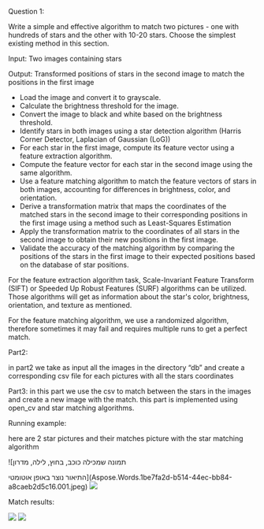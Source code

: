 Question 1:

Write a simple and effective algorithm to match two pictures - one with hundreds of stars and the other with 10-20 stars. Choose the simplest existing method in this section.

Input: Two images containing stars

Output: Transformed positions of stars in the second image to match the positions in the first image

- Load the image and convert it to grayscale.
- Calculate the brightness threshold for the image.
- Convert the image to black and white based on the brightness threshold.
- Identify stars in both images using a star detection algorithm (Harris Corner Detector, Laplacian of Gaussian (LoG))
- For each star in the first image, compute its feature vector using a feature extraction algorithm. 
- Compute the feature vector for each star in the second image using the same algorithm.
- Use a feature matching algorithm to match the feature vectors of stars in both images, accounting for differences in brightness, color, and orientation.
- Derive a transformation matrix that maps the coordinates of the matched stars in the second image to their corresponding positions in the first image using a method such as Least-Squares Estimation
- Apply the transformation matrix to the coordinates of all stars in the second image to obtain their new positions in the first image.
- Validate the accuracy of the matching algorithm by comparing the positions of the stars in the first image to their expected positions based on the database of star positions.

For the feature extraction algorithm task, Scale-Invariant Feature Transform (SIFT) or Speeded Up Robust Features (SURF) algorithms can be utilized. Those algorithms will get as information about the star's color, brightness, orientation, and texture as mentioned.

For the feature matching algorithm, we use a randomized algorithm, therefore sometimes it may fail and requires multiple runs to get a perfect match.

Part2:

in part2 we take as input all the images in the directory “db” and create a corresponding csv file for each pictures with all the stars coordinates

Part3:
in this part we use the csv to match between the stars in the images and create a new image with the match.
this part is implemented using open\_cv and star matching algorithms.




Running example:

here are 2 star pictures and their matches picture with the star matching algorithm 

![תמונה שמכילה כוכב, בחוץ, לילה, מדרון

התיאור נוצר באופן אוטומטי](Aspose.Words.1be7fa2d-b514-44ec-bb84-a8caeb2d5c16.001.jpeg) **![](Aspose.Words.1be7fa2d-b514-44ec-bb84-a8caeb2d5c16.002.jpeg)** 

Match results:

![](Aspose.Words.1be7fa2d-b514-44ec-bb84-a8caeb2d5c16.003.jpeg)   ![](Aspose.Words.1be7fa2d-b514-44ec-bb84-a8caeb2d5c16.004.jpeg)  
